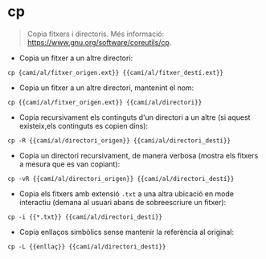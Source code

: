# cp

> Copia fitxers i directoris.
> Més informació: <https://www.gnu.org/software/coreutils/cp>.

- Copia un fitxer a un altre directori:

`cp {camí/al/fitxer_origen.ext}} {{camí/al/fitxer_destí.ext}}`

- Copia un fitxer a un altre directori, mantenint el nom:

`cp {{camí/al/fitxer_origen.ext}} {{camí/al/directori}}`

- Copia recursivament els continguts d'un directori a un altre (si aquest existeix,els continguts es copien dins):

`cp -R {{camí/al/directori_origen}} {{camí/al/directori_destí}}`

- Copia un directori recursivament, de manera verbosa (mostra els fitxers a mesura que es van copiant):

`cp -vR {{camí/al/directori_origen}} {{camí/al/directori_destí}}`

- Copia els fitxers amb extensió `.txt` a una altra ubicació en mode interactiu (demana al usuari abans de sobreescriure un fitxer):

`cp -i {{*.txt}} {{camí/al/directori_destí}}`

- Copia enllaços simbòlics sense mantenir la referència al original:

`cp -L {{enllaç}} {{camí/al/directori_destí}}`
